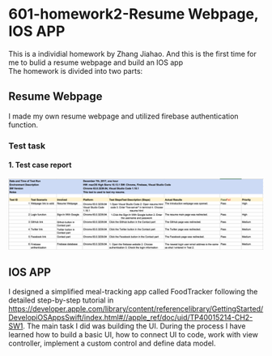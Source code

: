 # 601-homework2-Resume Webpage, IOS APP
This is a individial homework by Zhang Jiahao. And this is the first time for me to bulid a resume webpage and build an IOS app<br>
The homework is divided into two parts:<br>

## Resume Webpage
I made my own resume webpage and utilized firebase authentication function.
### Test task
#### 1. Test case report
![image](https://github.com/jiahaozh/601-homework2-IOS-APP/raw/master/test.png)

## IOS APP
I designed a simplified meal-tracking app called FoodTracker following the detailed step-by-step tutorial in https://developer.apple.com/library/content/referencelibrary/GettingStarted/DevelopiOSAppsSwift/index.html#//apple_ref/doc/uid/TP40015214-CH2-SW1. The main task I did was building the UI. During the process I have learned how to build a basic UI, how to connect UI to code, work with view controller, implement a custom control and define data model.<br>




